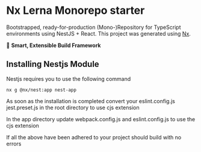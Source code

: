 # Nx Lerna Monorepo starter

Bootstrapped, ready-for-production (Mono-)Repository for TypeScript environments using NestJS + React.
This project was generated using [Nx](https://nx.dev).

🔎 **Smart, Extensible Build Framework**

## Installing Nestjs Module

Nestjs requires you to use the following command 

```
nx g @nx/nest:app nest-app
```

As soon as the installation is completed convert your 
eslint.config.js jest.preset.js in the root directory to use cjs extension

In the app directory update webpack.config.js and eslint.config.js to use the cjs extension 

If all the above have been adhered to your project should build with no errors